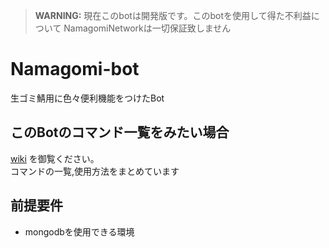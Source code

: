 > **WARNING:** 現在このbotは開発版です。このbotを使用して得た不利益について NamagomiNetworkは一切保証致しません

# Namagomi-bot

生ゴミ鯖用に色々便利機能をつけたBot

## このBotのコマンド一覧をみたい場合

[wiki](https://github.com/NamagomiNetwork/Namagomi-bot/wiki) を御覧ください。<br>
コマンドの一覧,使用方法をまとめています

## 前提要件

- mongodbを使用できる環境
